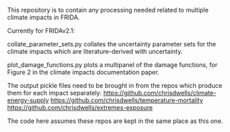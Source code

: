 This repository is to contain any processing needed related to multiple climate impacts in FRIDA.

Currently for FRIDAv2.1:

collate_parameter_sets.py collates the uncertainty parameter sets for the climate impacts which are
literature-derived with uncertainty.

plot_damage_functions.py plots a multipanel of the damage functions, for Figure 2 in the climate impacts documentation paper.

The output pickle files need to be brought in from the repos which produce them for each impact separately:
https://github.com/chrisdwells/climate-energy-supply
https://github.com/chrisdwells/temperature-mortality
https://github.com/chrisdwells/extremes-exposure

The code here assumes these repos are kept in the same place as this one.